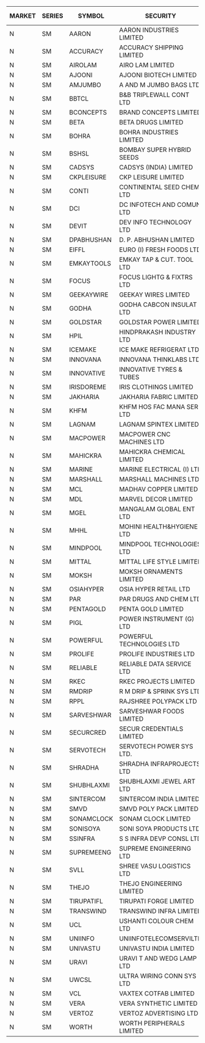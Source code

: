 


| MARKET | SERIES | SYMBOL | SECURITY | PREV CL PR | OPEN PRICE | HIGH PRICE | LOW PRICE | CLOSE PRICE | NET TRDVAL | NET TRDQTY | CORP IND | HI 52 WK | LO 52 WK |
| ----- | ----- | ----- | ----- | ----- | ----- | ----- | ----- | ----- | ----- | ----- | ----- | ----- | ----- |
| N | SM | AARON | AARON INDUSTRIES LIMITED | 49.25 | 49.40 | 49.40 | 49.40 | 49.40 | 163020.00 | 3300 |  | 53.50 | 39.00 |
| N | SM | ACCURACY | ACCURACY SHIPPING LIMITED | 22.60 | 21.50 | 21.85 | 21.50 | 21.50 | 1664400.00 | 76800 |  | 87.00 | 20.80 |
| N | SM | AIROLAM | AIRO LAM LIMITED | 22.20 | 22.00 | 22.00 | 22.00 | 22.00 | 66000.00 | 3000 |  | 37.95 | 20.15 |
| N | SM | AJOONI | AJOONI BIOTECH LIMITED | 10.40 | 10.90 | 10.90 | 10.90 | 10.90 | 43600.00 | 4000 |  | 27.65 | 7.25 |
| N | SM | AMJUMBO | A AND M JUMBO BAGS LTD | 10.80 | 10.30 | 10.30 | 10.30 | 10.30 | 82400.00 | 8000 |  | 64.10 | 7.80 |
| N | SM | BBTCL | B&B TRIPLEWALL CONT LTD | 34.00 | 34.50 | 35.90 | 34.50 | 35.90 | 2362500.00 | 66000 |  | 54.00 | 21.60 |
| N | SM | BCONCEPTS | BRAND CONCEPTS LIMITED | 28.45 | 27.25 | 27.25 | 27.25 | 27.25 | 81750.00 | 3000 |  | 74.50 | 23.90 |
| N | SM | BETA | BETA DRUGS LIMITED | 65.30 | 62.05 | 62.05 | 61.70 | 62.00 | 495200.00 | 8000 |  | 124.00 | 57.60 |
| N | SM | BOHRA | BOHRA INDUSTRIES LIMITED | .90 | .85 | .85 | .85 | .85 | 8500.00 | 10000 |  | 16.25 | .85 |
| N | SM | BSHSL | BOMBAY SUPER HYBRID SEEDS | 109.00 | 111.00 | 111.00 | 111.00 | 111.00 | 133200.00 | 1200 |  | 136.00 | 105.00 |
| N | SM | CADSYS | CADSYS (INDIA) LIMITED | 28.85 | 27.45 | 30.15 | 27.45 | 29.00 | 173200.00 | 6000 |  | 63.45 | 27.45 |
| N | SM | CKPLEISURE | CKP LEISURE LIMITED | 5.75 | 5.50 | 6.00 | 5.50 | 6.00 | 810600.00 | 136000 |  | 7.55 | 4.70 |
| N | SM | CONTI | CONTINENTAL SEED CHEM LTD | 39.45 | 37.50 | 37.50 | 37.50 | 37.50 | 249975.00 | 6666 |  | 102.20 | 11.85 |
| N | SM | DCI | DC INFOTECH AND COMUN LTD | 45.20 | 45.20 | 45.20 | 45.20 | 45.20 | 135600.00 | 3000 |  | 45.50 | 45.20 |
| N | SM | DEVIT | DEV INFO TECHNOLOGY LTD | 95.00 | 97.50 | 97.55 | 94.00 | 94.00 | 576075.00 | 6000 |  | 101.00 | 65.00 |
| N | SM | DPABHUSHAN | D. P. ABHUSHAN LIMITED | 73.75 | 74.00 | 74.00 | 74.00 | 74.00 | 296000.00 | 4000 |  | 74.00 | 37.50 |
| N | SM | EIFFL | EURO (I) FRESH FOODS LTD | 112.85 | 113.00 | 113.30 | 112.75 | 112.85 | 632600.00 | 5600 |  | 131.00 | 81.00 |
| N | SM | EMKAYTOOLS | EMKAY TAP & CUT. TOOL LTD | 145.00 | 150.00 | 150.00 | 150.00 | 150.00 | 90000.00 | 600 |  | 160.00 | 92.00 |
| N | SM | FOCUS | FOCUS LIGHTG & FIXTRS LTD | 33.00 | 33.05 | 33.05 | 33.05 | 33.05 | 198300.00 | 6000 |  | 178.00 | 29.45 |
| N | SM | GEEKAYWIRE | GEEKAY WIRES LIMITED | 39.50 | 39.50 | 39.50 | 39.50 | 39.50 | 316000.00 | 8000 |  | 39.50 | 31.00 |
| N | SM | GODHA | GODHA CABCON INSULAT LTD | 17.00 | 16.15 | 16.15 | 16.15 | 16.15 | 64600.00 | 4000 |  | 28.00 | 10.95 |
| N | SM | GOLDSTAR | GOLDSTAR POWER LIMITED | 24.95 | 24.80 | 24.90 | 24.80 | 24.90 | 447000.00 | 18000 |  | 28.40 | 22.70 |
| N | SM | HPIL | HINDPRAKASH INDUSTRY LTD | 41.00 | 41.00 | 41.00 | 41.00 | 41.00 | 123000.00 | 3000 |  | 41.50 | 41.00 |
| N | SM | ICEMAKE | ICE MAKE REFRIGERAT LTD | 54.00 | 52.05 | 55.70 | 52.05 | 55.65 | 766200.00 | 14000 |  | 89.75 | 50.00 |
| N | SM | INNOVANA | INNOVANA THINKLABS LTD. | 118.00 | 112.10 | 115.00 | 112.10 | 115.00 | 341100.00 | 3000 |  | 416.00 | 102.00 |
| N | SM | INNOVATIVE | INNOVATIVE TYRES & TUBES | 10.20 | 9.75 | 9.75 | 9.75 | 9.75 | 29250.00 | 3000 |  | 26.00 | 9.75 |
| N | SM | IRISDOREME | IRIS CLOTHINGS LIMITED | 168.80 | 169.00 | 174.05 | 169.00 | 174.05 | 1102480.00 | 6400 |  | 174.05 | 108.00 |
| N | SM | JAKHARIA | JAKHARIA FABRIC LIMITED | 185.00 | 180.00 | 180.00 | 180.00 | 180.00 | 144000.00 | 800 |  | 207.00 | 180.00 |
| N | SM | KHFM | KHFM HOS FAC MANA SER LTD | 25.00 | 24.00 | 24.00 | 24.00 | 24.00 | 72000.00 | 3000 |  | 37.00 | 24.00 |
| N | SM | LAGNAM | LAGNAM SPINTEX LIMITED | 12.10 | 11.60 | 12.50 | 11.60 | 12.50 | 72300.00 | 6000 |  | 16.45 | 10.00 |
| N | SM | MACPOWER | MACPOWER CNC MACHINES LTD | 59.35 | 56.40 | 56.40 | 56.40 | 56.40 | 141000.00 | 2500 |  | 164.20 | 51.00 |
| N | SM | MAHICKRA | MAHICKRA CHEMICAL LIMITED | 85.30 | 86.50 | 86.50 | 86.50 | 86.50 | 259500.00 | 3000 |  | 93.50 | 41.60 |
| N | SM | MARINE | MARINE ELECTRICAL (I) LTD | 100.00 | 99.90 | 101.00 | 98.10 | 100.15 | 5801500.00 | 58000 |  | 123.00 | 92.00 |
| N | SM | MARSHALL | MARSHALL MACHINES LTD | 16.40 | 16.50 | 16.50 | 16.00 | 16.10 | 146100.00 | 9000 |  | 35.75 | 13.10 |
| N | SM | MCL | MADHAV COPPER LIMITED | 88.10 | 83.80 | 85.95 | 81.60 | 82.15 | 1196940.00 | 14400 |  | 358.00 | 65.15 |
| N | SM | MDL | MARVEL DECOR LIMITED | 22.35 | 23.45 | 23.45 | 23.45 | 23.45 | 328300.00 | 14000 |  | 39.00 | 13.90 |
| N | SM | MGEL | MANGALAM GLOBAL ENT LTD | 53.60 | 53.70 | 53.70 | 53.70 | 53.70 | 107400.00 | 2000 |  | 58.30 | 51.05 |
| N | SM | MHHL | MOHINI HEALTH&HYGIENE LTD | 17.85 | 17.15 | 17.15 | 17.15 | 17.15 | 51450.00 | 3000 |  | 35.90 | 13.85 |
| N | SM | MINDPOOL | MINDPOOL TECHNOLOGIES LTD | 14.50 | 15.00 | 15.00 | 15.00 | 15.00 | 120000.00 | 8000 |  | 30.00 | 14.10 |
| N | SM | MITTAL | MITTAL LIFE STYLE LIMITED | 111.50 | 113.00 | 117.05 | 112.25 | 114.10 | 5266750.00 | 46250 |  | 167.00 | 76.35 |
| N | SM | MOKSH | MOKSH ORNAMENTS LIMITED | 32.00 | 32.05 | 32.05 | 32.00 | 32.00 | 576300.00 | 18000 |  | 34.65 | 16.25 |
| N | SM | OSIAHYPER | OSIA HYPER RETAIL LTD | 250.00 | 250.00 | 275.00 | 250.00 | 268.55 | 4263960.00 | 16800 |  | 305.00 | 221.00 |
| N | SM | PAR | PAR DRUGS AND CHEM LTD | 37.95 | 35.50 | 35.50 | 34.80 | 35.30 | 211200.00 | 6000 |  | 56.00 | 34.60 |
| N | SM | PENTAGOLD | PENTA GOLD LIMITED | 35.50 | 37.00 | 37.25 | 37.00 | 37.25 | 892500.00 | 24000 |  | 47.00 | 23.70 |
| N | SM | PIGL | POWER INSTRUMENT (G) LTD | 8.45 | 8.45 | 8.45 | 8.40 | 8.40 | 67400.00 | 8000 |  | 16.30 | 7.70 |
| N | SM | POWERFUL | POWERFUL TECHNOLOGIES LTD | 3.65 | 3.80 | 3.80 | 3.80 | 3.80 | 532000.00 | 140000 |  | 21.50 | 3.45 |
| N | SM | PROLIFE | PROLIFE INDUSTRIES LTD | 31.20 | 32.75 | 32.75 | 32.75 | 32.75 | 196500.00 | 6000 |  | 34.50 | 22.90 |
| N | SM | RELIABLE | RELIABLE DATA SERVICE LTD | 34.70 | 36.40 | 36.40 | 36.40 | 36.40 | 174720.00 | 4800 |  | 56.00 | 23.80 |
| N | SM | RKEC | RKEC PROJECTS LIMITED | 53.00 | 52.10 | 52.10 | 50.10 | 51.00 | 614350.00 | 12000 |  | 68.00 | 35.00 |
| N | SM | RMDRIP | R M DRIP & SPRINK SYS LTD | 32.60 | 31.50 | 32.95 | 31.00 | 31.00 | 314900.00 | 10000 |  | 56.15 | 13.00 |
| N | SM | RPPL | RAJSHREE POLYPACK LTD | 96.75 | 96.75 | 96.75 | 96.75 | 96.75 | 193500.00 | 2000 |  | 118.00 | 75.00 |
| N | SM | SARVESHWAR | SARVESHWAR FOODS LIMITED | 12.50 | 12.55 | 12.55 | 12.55 | 12.55 | 20080.00 | 1600 |  | 43.85 | 12.40 |
| N | SM | SECURCRED | SECUR CREDENTIALS LIMITED | 26.50 | 27.80 | 27.80 | 27.80 | 27.80 | 16680.00 | 600 |  | 110.00 | 21.90 |
| N | SM | SERVOTECH | SERVOTECH POWER SYS LTD. | 13.25 | 13.20 | 14.50 | 13.20 | 14.50 | 502200.00 | 36000 |  | 24.50 | 6.50 |
| N | SM | SHRADHA | SHRADHA INFRAPROJECTS LTD | 25.95 | 25.00 | 25.00 | 25.00 | 25.00 | 50000.00 | 2000 |  | 64.85 | 24.35 |
| N | SM | SHUBHLAXMI | SHUBHLAXMI JEWEL ART LTD | 37.65 | 37.65 | 37.65 | 37.65 | 37.65 | 37650.00 | 1000 |  | 209.50 | 35.00 |
| N | SM | SINTERCOM | SINTERCOM INDIA LIMITED | 74.50 | 75.50 | 75.50 | 74.05 | 74.05 | 896500.00 | 12000 |  | 81.00 | 56.85 |
| N | SM | SMVD | SMVD POLY PACK LIMITED | 8.00 | 8.00 | 8.00 | 8.00 | 8.00 | 16000.00 | 2000 |  | 19.80 | 7.55 |
| N | SM | SONAMCLOCK | SONAM CLOCK LIMITED | 38.25 | 38.50 | 38.50 | 38.50 | 38.50 | 231000.00 | 6000 |  | 41.95 | 36.90 |
| N | SM | SONISOYA | SONI SOYA PRODUCTS LTD. | 9.10 | 8.40 | 8.40 | 8.40 | 8.40 | 50400.00 | 6000 |  | 25.40 | 8.40 |
| N | SM | SSINFRA | S S INFRA DEVP CONSL LTD | 13.95 | 14.30 | 14.30 | 14.30 | 14.30 | 42900.00 | 3000 |  | 19.35 | 8.80 |
| N | SM | SUPREMEENG | SUPREME ENGINEERING LTD | 28.95 | 29.40 | 29.40 | 29.40 | 29.40 | 235200.00 | 8000 |  | 42.00 | 20.50 |
| N | SM | SVLL | SHREE VASU LOGISTICS LTD | 100.70 | 100.50 | 100.50 | 100.50 | 100.50 | 100500.00 | 1000 |  | 130.00 | 75.10 |
| N | SM | THEJO | THEJO ENGINEERING LIMITED | 551.95 | 575.00 | 575.00 | 575.00 | 575.00 | 115000.00 | 200 |  | 607.70 | 470.25 |
| N | SM | TIRUPATIFL | TIRUPATI FORGE LIMITED | 30.15 | 28.70 | 31.60 | 28.70 | 31.60 | 192960.00 | 6400 |  | 51.00 | 25.55 |
| N | SM | TRANSWIND | TRANSWIND INFRA LIMITED | 3.60 | 3.45 | 3.45 | 3.45 | 3.45 | 13800.00 | 4000 |  | 10.35 | 3.20 |
| N | SM | UCL | USHANTI COLOUR CHEM LTD | 37.50 | 39.00 | 39.00 | 39.00 | 39.00 | 78000.00 | 2000 |  | 74.50 | 33.75 |
| N | SM | UNIINFO | UNIINFOTELECOMSERVILTD | 24.05 | 24.00 | 24.00 | 23.80 | 23.95 | 334800.00 | 14000 |  | 44.80 | 16.40 |
| N | SM | UNIVASTU | UNIVASTU INDIA LIMITED | 42.40 | 39.00 | 40.30 | 39.00 | 40.30 | 237900.00 | 6000 |  | 85.00 | 39.00 |
| N | SM | URAVI | URAVI T AND WEDG LAMP LTD | 106.50 | 107.30 | 107.30 | 107.30 | 107.30 | 128760.00 | 1200 |  | 120.50 | 91.00 |
| N | SM | UWCSL | ULTRA WIRING CONN SYS LTD | 25.55 | 26.75 | 26.75 | 26.75 | 26.75 | 107000.00 | 4000 |  | 31.50 | 20.35 |
| N | SM | VCL | VAXTEX COTFAB LIMITED | 20.50 | 20.00 | 20.00 | 19.10 | 19.10 | 349500.00 | 18000 |  | 25.50 | 19.05 |
| N | SM | VERA | VERA SYNTHETIC LIMITED | 112.60 | 104.80 | 104.80 | 100.80 | 100.80 | 308400.00 | 3000 |  | 150.00 | 48.30 |
| N | SM | VERTOZ | VERTOZ ADVERTISING LTD | 80.80 | 80.80 | 84.75 | 77.50 | 80.95 | 2094000.00 | 26400 |  | 211.00 | 71.00 |
| N | SM | WORTH | WORTH PERIPHERALS LIMITED | 45.50 | 45.50 | 45.50 | 45.50 | 45.50 | 68250.00 | 1500 |  | 72.95 | 39.00 |



